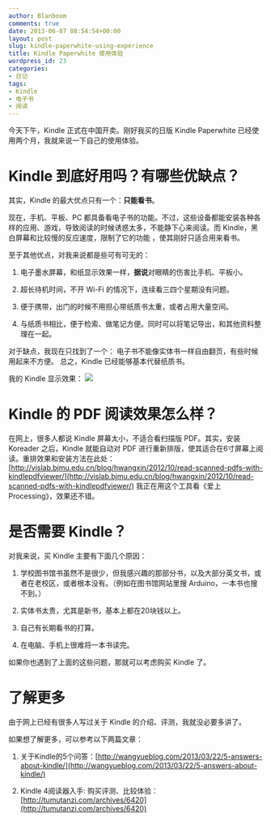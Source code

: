 ```yaml
---
author: Blanboom
comments: true
date: 2013-06-07 08:54:54+00:00
layout: post
slug: kindle-paperwhite-using-experience
title: Kindle Paperwhite 使用体验
wordpress_id: 23
categories:
- 日记
tags:
- Kindle
- 电子书
- 阅读
---
```


今天下午，Kindle 正式在中国开卖。刚好我买的日版 Kindle Paperwhite 已经使用两个月，我就来说一下自己的使用体验。


# Kindle 到底好用吗？有哪些优缺点？


其实，Kindle 的最大优点只有一个：**只能看书**。

现在，手机、平板、PC 都具备看电子书的功能。不过，这些设备都能安装各种各样的应用、游戏，导致阅读的时候诱惑太多，不能静下心来阅读。而 Kindle，黑白屏幕和比较慢的反应速度，限制了它的功能 ，使其刚好只适合用来看书。

至于其他优点，对我来说都是些可有可无的：



	
  1. 电子墨水屏幕，和纸显示效果一样，**据说**对眼睛的伤害比手机、平板小。

	
  2. 超长待机时间，不开 Wi-Fi 的情况下，连续看三四个星期没有问题。

	
  3. 便于携带，出门的时候不用担心带纸质书太重，或者占用大量空间。

	
  4. 与纸质书相比，便于检索、做笔记方便。同时可以将笔记导出，和其他资料整理在一起。


<!-- more -->

对于缺点，我现在只找到了一个：
电子书不能像实体书一样自由翻页，有些时候用起来不方便。
总之，Kindle 已经能够基本代替纸质书。

我的 Kindle 显示效果：
![](http://blanboom.org/images/2013/06/IMG_20130607_183119.jpg)


# Kindle 的 PDF 阅读效果怎么样？


在网上，很多人都说 Kindle 屏幕太小，不适合看扫描版 PDF。其实，安装 Koreader 之后，Kindle 就能自动对 PDF 进行重新排版，使其适合在6寸屏幕上阅读。重排效果和安装方法在此处：
[http://vislab.bjmu.edu.cn/blog/hwangxin/2012/10/read-scanned-pdfs-with-kindlepdfviewer/](http://vislab.bjmu.edu.cn/blog/hwangxin/2012/10/read-scanned-pdfs-with-kindlepdfviewer/)
我正在用这个工具看《爱上Processing》，效果还不错。


# 是否需要 Kindle？


对我来说，买 Kindle 主要有下面几个原因：



	
  1. 学校图书馆书虽然不是很少，但我感兴趣的那部分书，以及大部分英文书，或者在老校区，或者根本没有。（例如在图书馆网站里搜 Arduino，一本书也搜不到。）

	
  2. 实体书太贵，尤其是新书，基本上都在20块钱以上。

	
  3. 自己有长期看书的打算。

	
  4. 在电脑、手机上很难将一本书读完。


如果你也遇到了上面的这些问题，那就可以考虑购买 Kindle 了。


# 了解更多


由于网上已经有很多人写过关于 Kindle 的介绍、评测，我就没必要多讲了。

如果想了解更多，可以参考以下两篇文章：



	
  1. 关于Kindle的5个问答：[http://wangyueblog.com/2013/03/22/5-answers-about-kindle/](http://wangyueblog.com/2013/03/22/5-answers-about-kindle/)

	
  2. Kindle 4阅读器入手: 购买评测、比较体验：[http://tumutanzi.com/archives/6420](http://tumutanzi.com/archives/6420)


